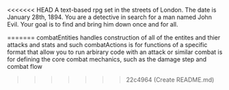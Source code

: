 <<<<<<< HEAD
A text-based rpg set in the streets of London. The date is January 28th, 1894. 
You are a detective in search for a man named John Evil. Your goal is to find and bring him down once and for all.

=======
combatEntities handles construction of all of the entites and thier attacks and stats and such
combatActions is for functions of a specific format that allow you to run arbirary code with an attack or similar
combat is for defining the core combat mechanics, such as the damage step and combat flow
>>>>>>> 22c4964 (Create README.md)
